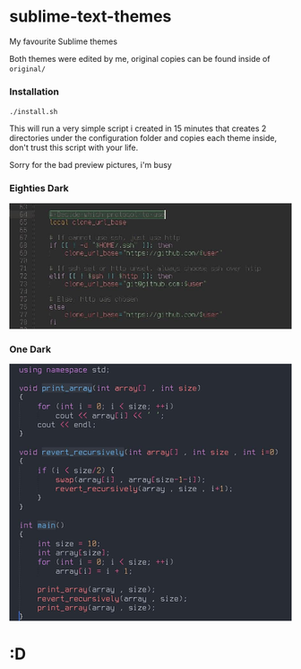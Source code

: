 # sublime-text-themes
My favourite Sublime themes

Both themes were edited by me, original copies can be found inside of `original/`

### Installation
`./install.sh`

This will run a very simple script i created in 15 minutes that creates 2 directories under the configuration folder and copies each theme inside, don't trust this script with your life.

Sorry for the bad preview pictures, i'm busy

### Eighties Dark
![Eighties preview](/previews/eighties-dark-preview.jpg)

### One Dark
![One Dark preview](/previews/one-dark-preview.jpg)

# :D
